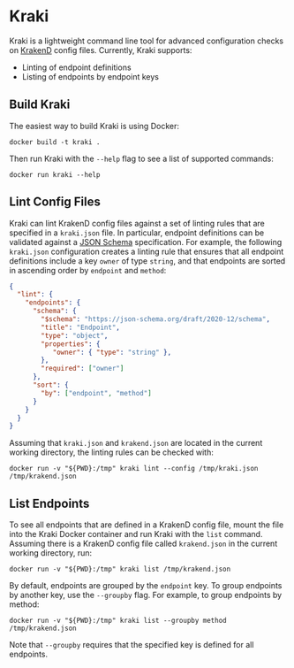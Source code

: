 # Kraki

Kraki is a lightweight command line tool for advanced configuration checks
on [KrakenD](https://github.com/devopsfaith/krakend-ce) config files. Currently,
Kraki supports:

- Linting of endpoint definitions
- Listing of endpoints by endpoint keys

## Build Kraki

The easiest way to build Kraki is using Docker:

    docker build -t kraki .

Then run Kraki with the `--help` flag to see a list of supported commands:

    docker run kraki --help

## Lint Config Files

Kraki can lint KrakenD config files against a set of linting rules that are
specified in a `kraki.json` file. In particular, endpoint definitions can be
validated against a [JSON Schema](https://json-schema.org/) specification.
For example, the following `kraki.json` configuration creates a linting rule
that ensures that all endpoint definitions include a key `owner` of type
`string`, and that endpoints are sorted in ascending order by `endpoint` and
`method`:

```json
{
  "lint": {
    "endpoints": {
      "schema": {
        "$schema": "https://json-schema.org/draft/2020-12/schema",
        "title": "Endpoint",
        "type": "object",
        "properties": {
           "owner": { "type": "string" },
        },
        "required": ["owner"]
      },
      "sort": {
        "by": ["endpoint", "method"]
      }
    }
  }
}
```

Assuming that `kraki.json` and `krakend.json` are located in the current
working directory, the linting rules can be checked with:

    docker run -v "${PWD}:/tmp" kraki lint --config /tmp/kraki.json /tmp/krakend.json

## List Endpoints

To see all endpoints that are defined in a KrakenD config file, mount the
file into the Kraki Docker container and run Kraki with the `list` command.
Assuming there is a KrakenD config file called `krakend.json` in the current
working directory, run:

    docker run -v "${PWD}:/tmp" kraki list /tmp/krakend.json

By default, endpoints are grouped by the `endpoint` key. To group
endpoints by another key, use the `--groupby` flag. For example, to group
endpoints by method:

    docker run -v "${PWD}:/tmp" kraki list --groupby method /tmp/krakend.json

Note that `--groupby` requires that the specified key is defined for all
endpoints.
